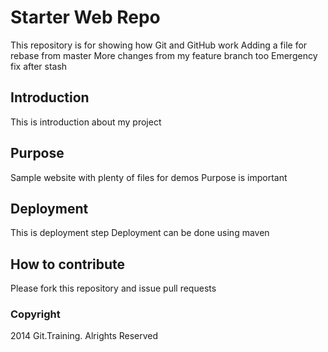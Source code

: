 # Starter Web Repo

This repository is for showing how Git and GitHub work
Adding a file for rebase from master
More changes from my feature branch too
Emergency fix after stash

## Introduction

This is introduction about my project

## Purpose

Sample website with plenty of files for demos
Purpose is important

## Deployment

This is deployment step
Deployment can be done using maven

## How to contribute

Please fork this repository and issue pull requests

### Copyright

2014 Git.Training. Alrights Reserved